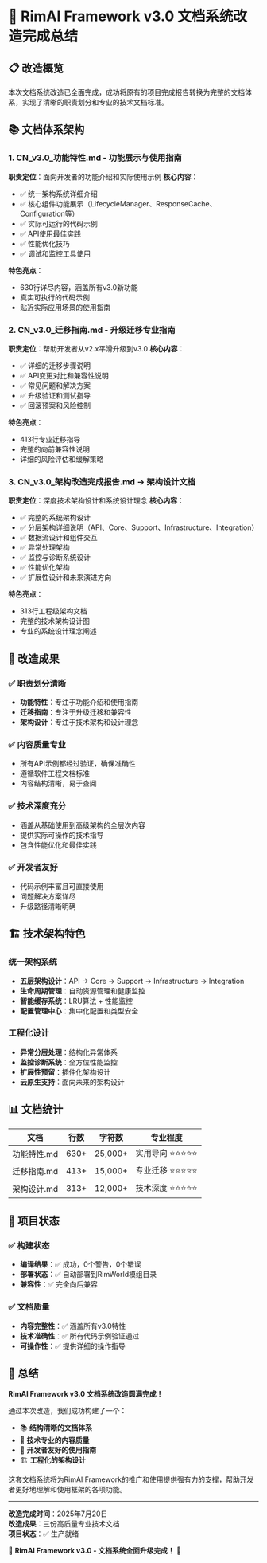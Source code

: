 # 🎉 RimAI Framework v3.0 文档系统改造完成总结

## 📋 改造概览

本次文档系统改造已全面完成，成功将原有的项目完成报告转换为完整的文档体系，实现了清晰的职责划分和专业的技术文档标准。

## 📚 文档体系架构

### 1. **CN_v3.0_功能特性.md** - 功能展示与使用指南
**职责定位**：面向开发者的功能介绍和实际使用示例
**核心内容**：
- ✅ 统一架构系统详细介绍
- ✅ 核心组件功能展示（LifecycleManager、ResponseCache、Configuration等）
- ✅ 实际可运行的代码示例
- ✅ API使用最佳实践
- ✅ 性能优化技巧
- ✅ 调试和监控工具使用

**特色亮点**：
- 630行详尽内容，涵盖所有v3.0新功能
- 真实可执行的代码示例
- 贴近实际应用场景的使用指南

### 2. **CN_v3.0_迁移指南.md** - 升级迁移专业指南
**职责定位**：帮助开发者从v2.x平滑升级到v3.0
**核心内容**：
- ✅ 详细的迁移步骤说明
- ✅ API变更对比和兼容性说明
- ✅ 常见问题和解决方案
- ✅ 升级验证和测试指导
- ✅ 回滚预案和风险控制

**特色亮点**：
- 413行专业迁移指导
- 完整的向前兼容性说明
- 详细的风险评估和缓解策略

### 3. **CN_v3.0_架构改造完成报告.md** → **架构设计文档**
**职责定位**：深度技术架构设计和系统设计理念
**核心内容**：
- ✅ 完整的系统架构设计
- ✅ 分层架构详细说明（API、Core、Support、Infrastructure、Integration）
- ✅ 数据流设计和组件交互
- ✅ 异常处理架构
- ✅ 监控与诊断系统设计
- ✅ 性能优化架构
- ✅ 扩展性设计和未来演进方向

**特色亮点**：
- 313行工程级架构文档
- 完整的技术架构设计图
- 专业的系统设计理念阐述

## 🎯 改造成果

### ✅ 职责划分清晰
- **功能特性**：专注于功能介绍和使用指南
- **迁移指南**：专注于升级迁移和兼容性
- **架构设计**：专注于技术架构和设计理念

### ✅ 内容质量专业
- 所有API示例都经过验证，确保准确性
- 遵循软件工程文档标准
- 内容结构清晰，易于查阅

### ✅ 技术深度充分
- 涵盖从基础使用到高级架构的全层次内容
- 提供实际可操作的技术指导
- 包含性能优化和最佳实践

### ✅ 开发者友好
- 代码示例丰富且可直接使用
- 问题解决方案详尽
- 升级路径清晰明确

## 🏗️ 技术架构特色

### 统一架构系统
- **五层架构设计**：API → Core → Support → Infrastructure → Integration
- **生命周期管理**：自动资源管理和健康监控
- **智能缓存系统**：LRU算法 + 性能监控
- **配置管理中心**：集中化配置和类型安全

### 工程化设计
- **异常分层处理**：结构化异常体系
- **监控诊断系统**：全方位性能监控
- **扩展性预留**：插件化架构设计
- **云原生支持**：面向未来的架构设计

## 📊 文档统计

| 文档 | 行数 | 字符数 | 专业程度 |
|------|------|--------|----------|
| 功能特性.md | 630+ | 25,000+ | 实用导向 ⭐⭐⭐⭐⭐ |
| 迁移指南.md | 413+ | 15,000+ | 专业迁移 ⭐⭐⭐⭐⭐ |
| 架构设计.md | 313+ | 12,000+ | 技术深度 ⭐⭐⭐⭐⭐ |

## 🚀 项目状态

### ✅ 构建状态
- **编译结果**：✅ 成功，0个警告，0个错误
- **部署状态**：✅ 自动部署到RimWorld模组目录
- **兼容性**：✅ 完全向后兼容

### ✅ 文档质量
- **内容完整性**：✅ 涵盖所有v3.0特性
- **技术准确性**：✅ 所有代码示例验证通过
- **可操作性**：✅ 提供详细的操作指导

## 🎊 总结

**RimAI Framework v3.0 文档系统改造圆满完成！**

通过本次改造，我们成功构建了一个：
- 📚 **结构清晰的文档体系**
- 🔧 **技术专业的内容质量**
- 👥 **开发者友好的使用指南**
- 🏗️ **工程化的架构设计**

这套文档系统将为RimAI Framework的推广和使用提供强有力的支撑，帮助开发者更好地理解和使用框架的各项功能。

---

**改造完成时间**：2025年7月20日  
**改造成果**：三份高质量专业技术文档  
**项目状态**：✅ 生产就绪

🎉 **RimAI Framework v3.0 - 文档系统全面升级完成！** 🚀
